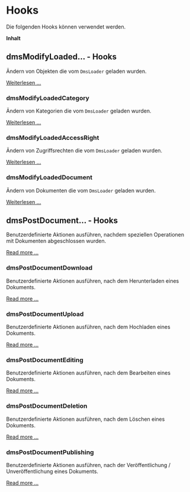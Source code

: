 # Hooks

Die folgenden Hooks können verwendet werden.

**Inhalt**
<!-- toc -->


## dmsModifyLoaded... - Hooks

Ändern von Objekten die vom `DmsLoader` geladen wurden.

[Weiterlesen ...](dmsModifyLoadedHooks.md)


### dmsModifyLoadedCategory

Ändern von Kategorien die vom `DmsLoader` geladen wurden.

[Weiterlesen ...](dmsModifyLoadedHooks.md#dmsmodifyloadedcategory)


### dmsModifyLoadedAccessRight

Ändern von Zugriffsrechten die vom `DmsLoader` geladen wurden.

[Weiterlesen ...](dmsModifyLoadedHooks.md#dmsmodifyloadedaccessright)


### dmsModifyLoadedDocument

Ändern von Dokumenten die vom `DmsLoader` geladen wurden.

[Weiterlesen ...](dmsModifyLoadedHooks.md#dmsmodifyloadeddocument)


## dmsPostDocument... - Hooks

Benutzerdefinierte Aktionen ausführen, nachdem speziellen Operationen mit Dokumenten abgeschlossen wurden.

[Read more ...](dmsPostDocument.md)


### dmsPostDocumentDownload

Benutzerdefinierte Aktionen ausführen, nach dem Herunterladen eines Dokuments.

[Read more ...](dmsPostDocument.md#dmspostdocumentdownload)


### dmsPostDocumentUpload

Benutzerdefinierte Aktionen ausführen, nach dem Hochladen eines Dokuments.

[Read more ...](dmsPostDocument.md#dmspostdocumentupload)


### dmsPostDocumentEditing

Benutzerdefinierte Aktionen ausführen, nach dem Bearbeiten eines Dokuments.

[Read more ...](dmsPostDocument.md#dmspostdocumentediting)


### dmsPostDocumentDeletion

Benutzerdefinierte Aktionen ausführen, nach dem Löschen eines Dokuments.

[Read more ...](dmsPostDocument.md#dmspostdocumentdeletion)


### dmsPostDocumentPublishing

Benutzerdefinierte Aktionen ausführen, nach der Veröffentlichung / Unveröffentlichung eines Dokuments.

[Read more ...](dmsPostDocument.md#dmspostdocumentpublishing)
